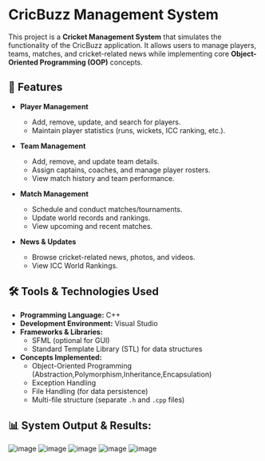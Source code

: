 # CricBuzz Management System

This project is a **Cricket Management System** that simulates the functionality of the CricBuzz application. It allows users to manage players, teams, matches, and cricket-related news while implementing core **Object-Oriented Programming (OOP)** concepts.

## 📌 Features

- **Player Management**
  - Add, remove, update, and search for players.
  - Maintain player statistics (runs, wickets, ICC ranking, etc.).

- **Team Management**
  - Add, remove, and update team details.
  - Assign captains, coaches, and manage player rosters.
  - View match history and team performance.

- **Match Management**
  - Schedule and conduct matches/tournaments.
  - Update world records and rankings.
  - View upcoming and recent matches.

- **News & Updates**
  - Browse cricket-related news, photos, and videos.
  - View ICC World Rankings.

## 🛠️ Tools & Technologies Used

- **Programming Language:** C++
- **Development Environment:** Visual Studio
- **Frameworks & Libraries:**
  - SFML (optional for GUI)
  - Standard Template Library (STL) for data structures
- **Concepts Implemented:**
  - Object-Oriented Programming (Abstraction,Polymorphism,Inheritance,Encapsulation)
  - Exception Handling
  - File Handling (for data persistence)
  - Multi-file structure (separate `.h` and `.cpp` files)
## 📊 System Output & Results:
![image](https://github.com/user-attachments/assets/3f8537d9-c637-4845-b0f4-15a331370939)
![image](https://github.com/user-attachments/assets/780491c3-69cc-41d8-acf4-0a2c53f699d9)
![image](https://github.com/user-attachments/assets/184eec59-cbfa-4822-a790-7b647a727113)
![image](https://github.com/user-attachments/assets/13aa1b45-59a6-4fe2-905d-6ecb60a13de0)
![image](https://github.com/user-attachments/assets/66f819e2-dbc5-4c8e-8f40-ada36c2a3b72)

